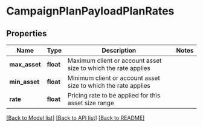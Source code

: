# CampaignPlanPayloadPlanRates

## Properties
Name | Type | Description | Notes
------------ | ------------- | ------------- | -------------
**max_asset** | **float** | Maximum client or account asset size to which the rate applies | 
**min_asset** | **float** | Minimum client or account asset size to which the rate applies | 
**rate** | **float** | Pricing rate to be applied for this asset size range | 

[[Back to Model list]](../README.md#documentation-for-models) [[Back to API list]](../README.md#documentation-for-api-endpoints) [[Back to README]](../README.md)


